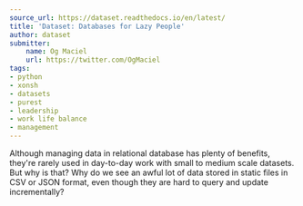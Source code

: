 ```yaml
---
source_url: https://dataset.readthedocs.io/en/latest/
title: 'Dataset: Databases for Lazy People'
author: dataset
submitter:
    name: Og Maciel
    url: https://twitter.com/OgMaciel
tags:
- python
- xonsh
- datasets
- purest
- leadership
- work life balance
- management
---
```


Although managing data in relational database has plenty of benefits, they're rarely used in day-to-day work with small to medium scale datasets. But why is that? Why do we see an awful lot of data stored in static files in CSV or JSON format, even though they are hard to query and update incrementally?
